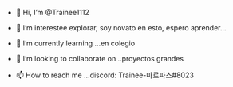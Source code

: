 - 👋 Hi, I’m @Trainee1112
- 👀 I’m interestee explorar, soy novato en esto, espero aprender...
- 🌱 I’m currently learning ...en colegio
- 💞️ I’m looking to collaborate on ..proyectos grandes

- 📫 How to reach me ...discord: Trainee-마르파스#8023

<!---
Trainee1112/Trainee1112 is a ✨ special ✨ repository because its `README.md` (this file) appears on your GitHub profile.
You can click the Preview link to take a look at your changes.
--->
